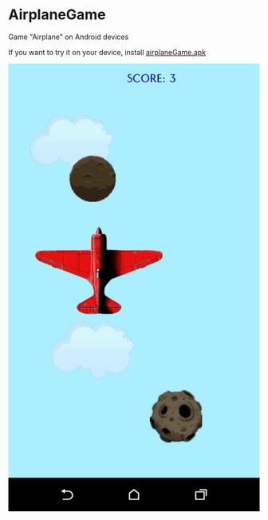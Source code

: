 # AirplaneGame
Game "Airplane" on Android devices

If you want to try it on your device, install [airplaneGame.apk](https://github.com/TanyaOstrovskaya/AirplaneGame/tree/master/app/apk) 

![Main game view](https://github.com/TanyaOstrovskaya/AirplaneGame/blob/master/app/src/main/res/drawable/mainPanel.jpg)



